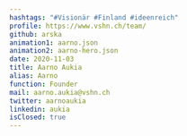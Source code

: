 ```yaml
---
hashtags: "#Visionär #Finland #ideenreich"
profile: https://www.vshn.ch/team/
github: arska
animation1: aarno.json
animation2: aarno-hero.json
date: 2020-11-03
title: Aarno Aukia
alias: Aarno
function: Founder
mail: aarno.aukia@vshn.ch
twitter: aarnoaukia
linkedin: aukia
isClosed: true
---
```

